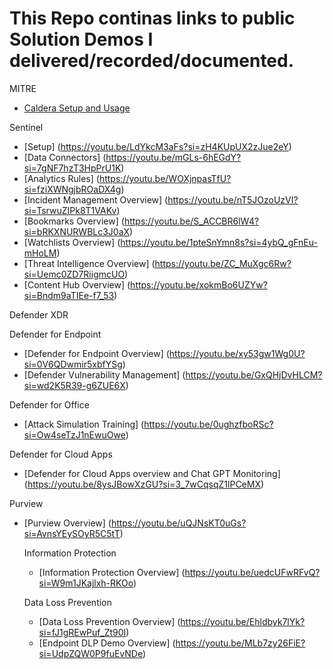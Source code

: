 # This Repo continas links to public Solution Demos I delivered/recorded/documented.

MITRE
- [Caldera Setup and Usage]([https://youtu.be/Tq5QKw8VXjQ?si=aj82lQrLTnPWh_nS])

Sentinel
- [Setup] (https://youtu.be/LdYkcM3aFs?si=zH4KUpUX2zJue2eY)
- [Data Connectors] (https://youtu.be/mGLs-6hEGdY?si=7gNF7hzT3HpPrU1K)
- [Analytics Rules] (https://youtu.be/WOXjnpasTfU?si=fziXWNgjbROaDX4g)
- [Incident Management Overview] (https://youtu.be/nT5JOzoUzVI?si=TsrwuZIPk8T1VAKv)
- [Bookmarks Overview] (https://youtu.be/S_ACCBR6lW4?si=bRKXNURWBLc3J0aX)
- [Watchlists Overview] (https://youtu.be/1pteSnYmn8s?si=4ybQ_gFnEu-mHoLM)
- [Threat Intelligence Overview] (https://youtu.be/ZC_MuXgc6Rw?si=Uemc0ZD7RiigmcUO)
- [Content Hub Overview] (https://youtu.be/xokmBo6UZYw?si=Bndm9aTIEe-f7_53)

Defender XDR

  Defender for Endpoint
  - [Defender for Endpoint Overview] (https://youtu.be/xy53gw1Wg0U?si=0V6QDwmir5xbfYSg)
  - [Defender Vulnerability Management] (https://youtu.be/GxQHjDvHLCM?si=wd2K5R39-g6ZUE6X)

  Defender for Office
  - [Attack Simulation Training] (https://youtu.be/0ughzfboRSc?si=Ow4seTzJ1nEwuOwe)

  Defender for Cloud Apps
  - [Defender for Cloud Apps overview and Chat GPT Monitoring] (https://youtu.be/8ysJBowXzGU?si=3_7wCqsqZ1lPCeMX)

Purview
- [Purview Overview] (https://youtu.be/uQJNsKT0uGs?si=AvnsYEySOyR5C5tT)

  Information Protection
  - [Information Protection Overview] (https://youtu.be/uedcUFwRFvQ?si=W9m1JKajlxh-RKOo)

  Data Loss Prevention
  - [Data Loss Prevention Overview] (https://youtu.be/Ehldbyk7lYk?si=fJ1gREwPuf_Zt90I)
  - [Endpoint DLP Demo Overview] (https://youtu.be/MLb7zy26FiE?si=UdpZQW0P9fuEvNDe)
